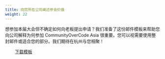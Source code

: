```yaml
---
title: 向您所在公司阐述参会价值
weight: 22
---
```


想参加本届大会但不确定如何向老板提出申请？我们准备了这份邮件模板来帮助您向公司解释为何参加 CommunityOverCode Asia 很重要。您可以视需要使用整封邮件或适合您的部分。我们期待在杭州与您相聚！

<a class="btn btn-warning" style="padding-left: 2rem; padding-right: 2rem;" href="pdf/Convince_Your_Boss_CoC_Asia_CN.docx">下载模板</a>